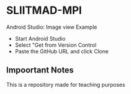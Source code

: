 # SLIITMAD-MPI
Android Studio: Image view Example
* Start Android Studio
* Select "Get from Version Control
* Paste the GitHub URL and click Clone

## Impoortant Notes
This is a repository made for teaching purposes
